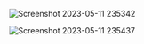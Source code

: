 ![Screenshot 2023-05-11 235342](https://github.com/SayamVashisht/Resume-Parsing/assets/112575081/3a5cb99b-613f-41e5-a2f7-b0a6bc77413d)

![Screenshot 2023-05-11 235437](https://github.com/SayamVashisht/Resume-Parsing/assets/112575081/4c6d87cd-82bb-4217-a362-a7b7fb3e4a77)
